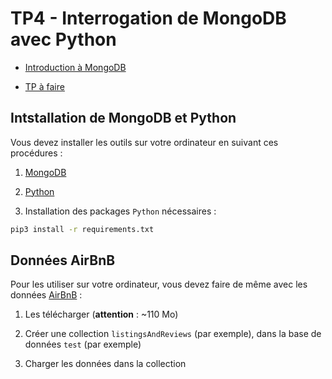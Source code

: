 # TP4 - Interrogation de MongoDB avec Python

- [Introduction à MongoDB](./BASICS/inter-py-mongo.slides.html)

- [TP à faire](./TP/inter-py-mongo.ipynb)

## Intstallation de MongoDB et Python

Vous devez installer les outils sur votre ordinateur en suivant ces procédures :

1. [MongoDB](https://www.mongodb.com/docs/manual/administration/install-community/)
  
2. [Python](https://www.python.org/downloads/)

3. Installation des packages `Python` nécessaires :
    
  ```bash
  pip3 install -r requirements.txt
  ```

## Données AirBnB

Pour les utiliser sur votre ordinateur, vous devez faire de même avec les données [AirBnB](https://drive.google.com/file/d/1L1X1ajItjOGw4cOBAO8DDdOKzaXvMZZz/view?usp=sharing) :

1. Les télécharger (**attention** : ~110 Mo)
   
2. Créer une collection `listingsAndReviews` (par exemple), dans la base de données `test` (par exemple)

3. Charger les données dans la collection

